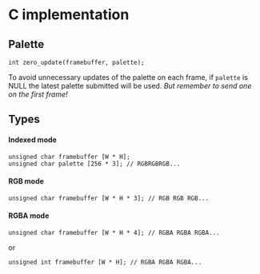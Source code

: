 
# C implementation

## Palette

`int zero_update(framebuffer, palette);`

To avoid unnecessary updates of the palette on each frame, if `palette` is NULL
the latest palette submitted will be used. *But remember to send one on the first frame!*

## Types


#### Indexed mode
```
unsigned char framebuffer [W * H];
unsigned char palette [256 * 3]; // RGBRGBRGB...
```
#### RGB mode
```
unsigned char framebuffer [W * H * 3]; // RGB RGB RGB...
```

#### RGBA mode
```
unsigned char framebuffer [W * H * 4]; // RGBA RGBA RGBA...
```
or
```
unsigned int framebuffer [W * H]; // RGBA RGBA RGBA...
```
